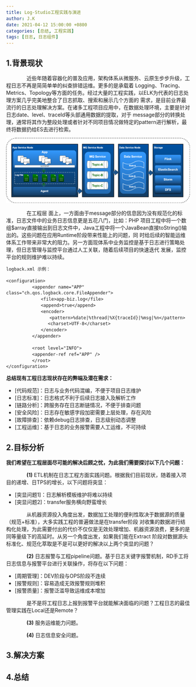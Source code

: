 ```yaml
---
title: Log-Studio工程实践与演进
author: J.K
date: 2021-04-12 15:00:00 +0800
categories: [总结, 工程实践]
tags: [日志, 日志组件]
---
```


## 1.背景现状

&emsp;&emsp;&emsp;&emsp;近些年随着容器化的普及应用，架构体系从微服务、云原生步步升级，工程日志不再是简简单单的纠查排错运维。更多的是承载着
Logging、Tracing、Metrics、Topology等方面的任务。经过大量的工程实践，以ELK为代表的日志处理方案几乎完美地整合了日志抓取、搜索和展示几个方面的
需求，是目前业界最流行的日志处理解决方案。在诸多工程项目应用中，在数据处理环境，主要是针对日志date、level、traceId等头部通用数据的提取，对于
message部分的转换处理，通常将其作为整段处理或者针对不同项目情况做特定的pattern进行解析，最终将数据扔给ES去进行检索。

![日志收集](/assets/img/2021/log-elk-001.png "ELK")

&emsp;&emsp;&emsp;&emsp;在工程层    面上，一方面由于message部分的信息因为没有规范化的标准，日志文件中的业务日志信息更是五花八门，比如：PHP
项目工程中将一个数组$array直接输出到日志文件中，Java工程中将一个JavaBean直接toString()输出的。这些问题在应用Runtime阶段带来性能上的问题，同
时给后续的智能运维体系工作带来非常大的阻力。另一方面现体系中业务监控是基于日志进行策略处理，但日志管理与监控平台通过人工关联，随着后续项目的快速迭代
发展，监控平台的规则维护难以持续。

    logback.xml 示例：

    <configuration>
    　　　　　　<appender name="APP" class="ch.qos.logback.core.FileAppender">
    　　　　　　　　<file>app-biz.log</file>
    　　　　　　　　<append>true</append>
    　　　　　　　　<encoder>
    　　　　　　　　　　<pattern>%date|%thread|%X{traceId}|%msg|%n</pattern>
                    <charset>UTF-8</charset>
    　　　　　　　　</encoder>
    　　　　　　</appender>

    　　　　　　<root level="INFO">
    　　　　　　<appender-ref ref="APP" />
    　　　　　　</root>
    </configuration>

   **总结现有工程日志现状存在的弊端及潜在需求：**

   * [代码规范]：日志与业务代码混编，不便于项目日志维护
   * [日志标准]：日志格式不利于后续日志接入及解析工作
   * [链路分析]：跨服务存在日志断链情况，不便于排查问题
   * [安全风险]：日志存在敏感字段加密需要上层处理，存在风险
   * [故障排查]：依赖debug日志排查，日志级别动态调整
   * [工程运维]：基于日志的业务报警需要人工运维，不可持续

## 2.目标分析

**我们希望在工程层面尽可能的解决后顾之忧，为此我们需要探讨以下几个问题：**

&emsp;&emsp;&emsp;&emsp;**(1)** ETL机制在日志工程方面实践问题。根据我们目前现状，随着接入项目的递增、日TPS的增长，以下问题将突显：
   * [突显问题1]：日志解析模板维护将难以持续
   * [突显问题2]：transfer服务横向野蛮增长

&emsp;&emsp;&emsp;&emsp;从机器资源投入角度出发，数据加工处理的便利性取决于数据源的质量（规范+标准），大多实践工程的普遍做法是在transfer阶段
对收集的数据进行结构化处理，为此需要付出的代价不仅仅是无效处理增加、机器资源浪费，更多的是同等量级下的高延时。从另一个角度出发，如果我们能在Extract
阶段对数据源头标准化、规范化萃取是不是可以更好的解决以上两个突显的问题？

&emsp;&emsp;&emsp;&emsp;**(2)** 日志报警与工程pipeline问题。基于日志关键字报警机制，RD手工将日志信息与报警平台进行关联操作，将存在以下问题：
   * [周期管理]：DEV阶段与OPS阶段不连续
   * [报警规则]：容易造成无效报警规则堆积
   * [报警质量]：报警泛滥导致运维成本增加

&emsp;&emsp;&emsp;&emsp;是不是将工程日志上报到报警平台就能解决面临的问题？工程日志的最佳管理实践在Local还是Remote？

&emsp;&emsp;&emsp;&emsp;**(3)** 服务运维能力问题。



&emsp;&emsp;&emsp;&emsp;**(4)** 日志信息安全问题。

## 3.解决方案

## 4.总结
